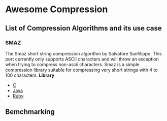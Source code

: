 # Awesome Compression 
## List of Compression Algorithms and its use case
### SMAZ
   The Smaz short string compression algorithm by Salvatore Sanfilippo.
   This port currently only supports ASCII characters and will throw an exception when trying to compress non-ascii characters.
   Smaz is a simple compression library suitable for compressing very short strings with 4 to 100 characters.
__Library__
- [C](https://github.com/antirez/smaz)
- [Java](https://github.com/RyanAD/jsmaz)
- [Ruby](https://github.com/peterc/rsmaz)

## Bemchmarking 
